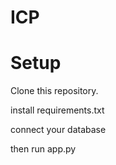 # ICP

# Setup

 Clone this repository.

 install requirements.txt

 connect your database 

 then run app.py

